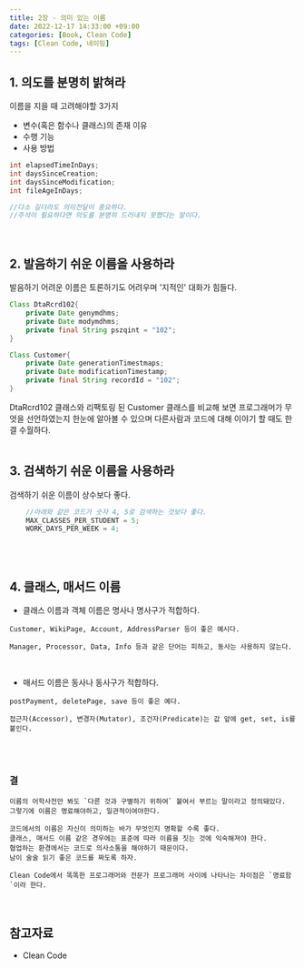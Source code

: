 ```yaml
---
title: 2장 - 의미 있는 이름
date: 2022-12-17 14:33:00 +09:00
categories: [Book, Clean Code]
tags: [Clean Code, 네이밍]
---
```



## 1. 의도를 분명히 밝혀라

이름을 지을 때 고려해야할 3가지

<ul>
    <li>변수(혹은 함수나 클래스)의 존재 이유</li>
    <li>수행 기능</li>
    <li>사용 방법</li>
</ul>

```java
int elapsedTimeInDays;
int daysSinceCreation;
int daysSinceModification;
int fileAgeInDays;

//다소 길더라도 의미전달이 중요하다.
//주석이 필요하다면 의도를 분명히 드러내지 못했다는 말이다.
```
<br>


## 2. 발음하기 쉬운 이름을 사용하라

발음하기 어려운 이름은 토론하기도 어려우며 '지적인' 대화가 힘들다.

```java
Class DtaRcrd102{
    private Date genymdhms;
    private Date modymdhms;
    private final String pszqint = "102";
}

Class Customer{
    private Date generationTimestmaps;
    private Date modificationTimestamp;
    private final String recordId = "102";
}
```

DtaRcrd102 클래스와 리팩토링 된 Customer 클래스를 비교해 보면 프로그래머가 무엇을 선언하였는지 한눈에 알아볼 수 있으며
다른사람과 코드에 대해 이야기 할 때도 한결 수월하다.
<br><br>


## 3. 검색하기 쉬운 이름을 사용하라

검색하기 쉬운 이름이 상수보다 좋다.

```java
    //아래와 같은 코드가 숫자 4, 5로 검색하는 것보다 좋다.
    MAX_CLASSES_PER_STUDENT = 5;
    WORK_DAYS_PER_WEEK = 4;
```
<br><br>

## 4. 클래스, 매서드 이름

- 클래스 이름과 객체 이름은 명사나 명사구가 적합하다.

```
Customer, WikiPage, Account, AddressParser 등이 좋은 예시다.

Manager, Processor, Data, Info 등과 같은 단어는 피하고, 동사는 사용하지 않는다.

```
<br>

- 매서드 이름은 동사나 동사구가 적합하다.

```
postPayment, deletePage, save 등이 좋은 예다.

접근자(Accessor), 변경자(Mutator), 조건자(Predicate)는 값 앞에 get, set, is를 붙인다.
```
<br><br>


### 결

```
이름의 어학사전만 봐도 `다른 것과 구별하기 위하여` 붙여서 부르는 말이라고 정의돼있다.
그렇기에 이름은 명료해야하고, 일관적이여야한다.

코드에서의 이름은 자신이 의미하는 바가 무엇인지 명확할 수록 좋다.
클래스, 매서드 이름 같은 경우에는 표준에 따라 이름을 짓는 것에 익숙해져야 한다.
협업하는 환경에서는 코드로 의사소통을 해야하기 때문이다.
남이 술술 읽기 좋은 코드를 짜도록 하자.

Clean Code에서 똑똑한 프로그래머와 전문가 프로그래머 사이에 나타나는 차이점은 `명료함`이라 한다.
```
<br>

## 참고자료

- Clean Code 
